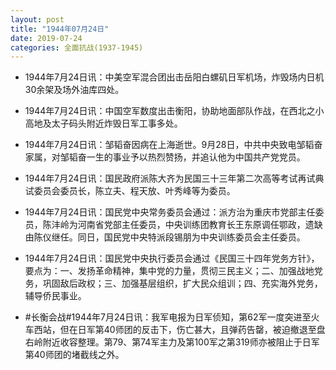 ```yaml
---
layout: post
title: "1944年07月24日"
date: 2019-07-24
categories: 全面抗战(1937-1945)
---
```


<meta name="referrer" content="no-referrer" />

- 1944年7月24日讯：中美空军混合团出击岳阳白螺矶日军机场，炸毁场内日机30余架及场外油库四处。 

- 1944年7月24日讯：中国空军数度出击衡阳，协助地面部队作战，在西北之小高地及太子码头附近炸毁日军工事多处。 

- 1944年7月24日讯：邹韬奋因病在上海逝世。9月28日，中共中央致电邹韬奋家属，对邹韬奋一生的事业予以热烈赞扬，并追认他为中国共产党党员。 

- 1944年7月24日讯：国民政府派陈大齐为民国三十三年第二次高等考试再试典试委员会委员长，陈立夫、程天放、叶秀峰等为委员。 

- 1944年7月24日讯：国民党中央常务委员会通过：派方治为重庆市党部主任委员，陈沣岭为河南省党部主任委员，中央训练团教育长王东原调任鄂政，遗缺由陈仪继任。同日，国民党中央特派段锡朋为中央训练委员会主任委员。 

- 1944年7月24日讯：国民党中央执行委员会通过《民国三十四年党务方针》，要点为：一、发扬革命精神，集中党的力量，贯彻三民主义；二、加强战地党务，巩固敌后政权；三、加强基层组织，扩大民众组训；四、充实海外党务，辅导侨民事业。 

- #长衡会战#1944年7月24日讯：我军电报为日军侦知，第62军一度突进至火车西站，但在日军第40师团的反击下，伤亡甚大，且弹药告罄，被迫撤退至盘右岭附近收容整理。第79、第74军主力及第100军之第319师亦被阻止于日军第40师团的堵截线之外。 

